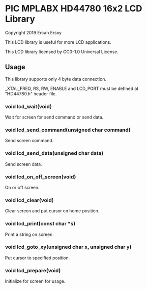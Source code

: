 # PIC MPLABX HD44780 16x2 LCD Library

Copyright 2019 Ercan Ersoy

This LCD library is useful for more LCD applications.

This LCD library licensed by CC0-1.0 Universal License.

## Usage

This library supports only 4 byte data connection.

_XTAL_FREQ, RS, RW, ENABLE and LCD_PORT must be defined at "HD44780.h"
header file.

### void lcd_wait(void)

Wait for screen for send command or send data.

### void lcd_send_command(unsigned char command)

Send screen command.

### void lcd_send_data(unsigned char data)

Send screen data.

### void lcd_on_off_screen(void)

On or off screen.

### void lcd_clear(void)

Clear screen and put cursor on home position.

### void lcd_print(const char *s)

Print a string on screen.

### void lcd_goto_xy(unsigned char x, unsigned char y)

Put cursor to specified position.

### void lcd_prepare(void)

Initialize for screen for usage.
